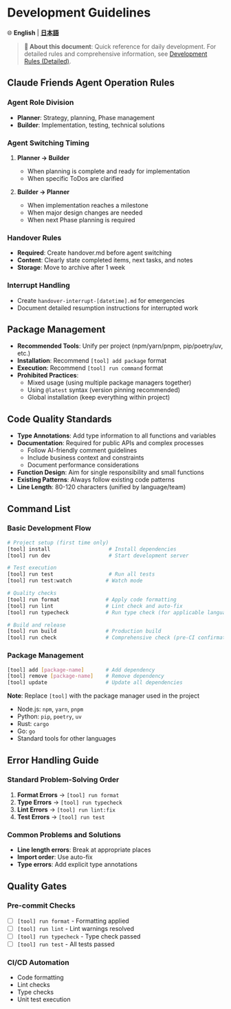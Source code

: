 # Development Guidelines

🌐 **English** | **[日本語](development_ja.md)**

> **📌 About this document**: Quick reference for daily development. For detailed rules and comprehensive information, see [Development Rules (Detailed)](../../docs/development-rules.md).

## Claude Friends Agent Operation Rules

### Agent Role Division
- **Planner**: Strategy, planning, Phase management
- **Builder**: Implementation, testing, technical solutions

### Agent Switching Timing
1. **Planner → Builder**
   - When planning is complete and ready for implementation
   - When specific ToDos are clarified

2. **Builder → Planner**
   - When implementation reaches a milestone
   - When major design changes are needed
   - When next Phase planning is required

### Handover Rules
- **Required**: Create handover.md before agent switching
- **Content**: Clearly state completed items, next tasks, and notes
- **Storage**: Move to archive after 1 week

### Interrupt Handling
- Create `handover-interrupt-[datetime].md` for emergencies
- Document detailed resumption instructions for interrupted work

## Package Management
- **Recommended Tools**: Unify per project (npm/yarn/pnpm, pip/poetry/uv, etc.)
- **Installation**: Recommend `[tool] add package` format
- **Execution**: Recommend `[tool] run command` format
- **Prohibited Practices**:
  - Mixed usage (using multiple package managers together)
  - Using `@latest` syntax (version pinning recommended)
  - Global installation (keep everything within project)

## Code Quality Standards
- **Type Annotations**: Add type information to all functions and variables
- **Documentation**: Required for public APIs and complex processes
  - Follow AI-friendly comment guidelines
  - Include business context and constraints
  - Document performance considerations
- **Function Design**: Aim for single responsibility and small functions
- **Existing Patterns**: Always follow existing code patterns
- **Line Length**: 80-120 characters (unified by language/team)

## Command List

### Basic Development Flow
```bash
# Project setup (first time only)
[tool] install                   # Install dependencies
[tool] run dev                   # Start development server

# Test execution
[tool] run test                  # Run all tests
[tool] run test:watch           # Watch mode

# Quality checks
[tool] run format               # Apply code formatting
[tool] run lint                 # Lint check and auto-fix
[tool] run typecheck            # Run type check (for applicable languages)

# Build and release
[tool] run build                # Production build
[tool] run check                # Comprehensive check (pre-CI confirmation)
```

### Package Management
```bash
[tool] add [package-name]       # Add dependency
[tool] remove [package-name]    # Remove dependency
[tool] update                   # Update all dependencies
```

**Note**: Replace `[tool]` with the package manager used in the project
- Node.js: `npm`, `yarn`, `pnpm`
- Python: `pip`, `poetry`, `uv`
- Rust: `cargo`
- Go: `go`
- Standard tools for other languages

## Error Handling Guide

### Standard Problem-Solving Order
1. **Format Errors** → `[tool] run format`
2. **Type Errors** → `[tool] run typecheck`
3. **Lint Errors** → `[tool] run lint:fix`
4. **Test Errors** → `[tool] run test`

### Common Problems and Solutions
- **Line length errors**: Break at appropriate places
- **Import order**: Use auto-fix
- **Type errors**: Add explicit type annotations

## Quality Gates

### Pre-commit Checks
- [ ] `[tool] run format` - Formatting applied
- [ ] `[tool] run lint` - Lint warnings resolved
- [ ] `[tool] run typecheck` - Type check passed
- [ ] `[tool] run test` - All tests passed

### CI/CD Automation
- Code formatting
- Lint checks
- Type checks
- Unit test execution
